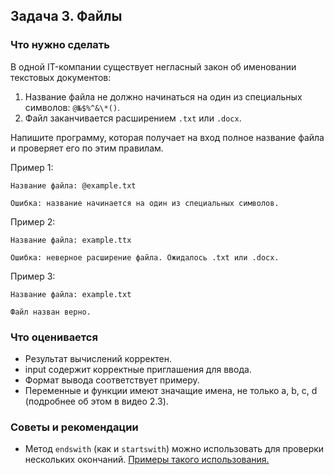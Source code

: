## Задача 3. Файлы
### Что нужно сделать
В одной IT-компании существует негласный закон об именовании текстовых документов:

1. Название файла не должно начинаться на один из специальных символов: `@№$%^&\*()`.
1. Файл заканчивается расширением `.txt` или `.docx`.

Напишите программу, которая получает на вход полное название файла и проверяет его по этим правилам.

Пример 1:

```
Название файла: @example.txt

Ошибка: название начинается на один из специальных символов.
```

Пример 2:

```
Название файла: example.ttx

Ошибка: неверное расширение файла. Ожидалось .txt или .docx.
```

Пример 3:

```
Название файла: example.txt

Файл назван верно.
```
### Что оценивается
- Результат вычислений корректен.
- input содержит корректные приглашения для ввода. 
- Формат вывода соответствует примеру.
- Переменные и функции имеют значащие имена, не только a, b, c, d (подробнее об этом в видео 2.3).

### Советы и рекомендации
- Метод `endswith` (как и `startswith`) можно использовать для проверки нескольких окончаний. [Примеры такого использования.](https://docs-python.ru/tutorial/operatsii-tekstovymi-strokami-str-python/metod-str-endswith/)